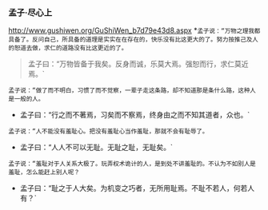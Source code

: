 ### 孟子·尽心上
http://www.gushiwen.org/GuShiWen_b7d79e43d8.aspx
*`孟子说：“万物之理我都具备了。反问自己，所具备的道理是实实在在存在的，快乐没有比这更大的了。努力按推己及人的恕道去做，求仁的道路没有比这更近的了。`
>孟子曰：“万物皆备于我矣。反身而诚，乐莫大焉。强恕而行，求仁莫近焉。`

`孟子说：“做了而不明白，习惯了而不觉察，一辈子走这条路，却不知道那是条什么路，这种人是一般的人。`
 *  孟子曰：“行之而不著焉，习矣而不察焉，终身由之而不知其道者，众也。` 

`孟子说：“人不能没有羞耻心。把没有羞耻心当作羞耻，那就不会有耻辱了。`
  *  孟子曰：“人人不可以无耻。无耻之耻，无耻矣。` 

`孟子说：“羞耻对于人关系大极了。玩弄权术诡计的人，是到处不讲羞耻的。不认为不如别人是羞耻，怎么能赶上别人呢？` 
   *  孟子曰：“耻之于人大矣。为机变之巧者，无所用耻焉。不耻不若人，何若人有？`
